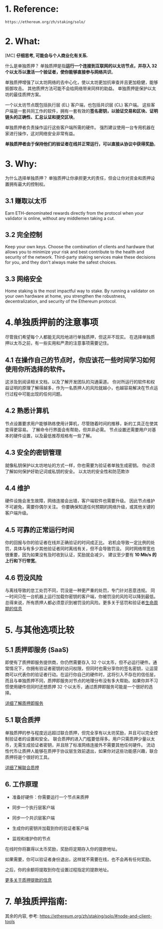 # 1. Reference:

    https://ethereum.org/zh/staking/solo/

# 2. What:

[MC] **仔细思考, 可能会与个人商业化有关系.**

什么是单独质押？
单独质押是指**运行一个连接到互联网的以太坊节点，并存入 32 个以太币以激活一个验证者，使你能够直接参与网络共识**。

单独质押增强了以太坊网络的去中心化，使以太坊更加抗审查并且更加稳健，能够抵御攻击。 
其他质押方法可能不会给网络带来同样的助益。 单独质押是保护以太坊的最佳质押方案。

一个以太坊节点既包括执行层 (EL) 客户端，也包括共识层 (CL) 客户端。 
这些客户端是一套共同工作的软件，拥有一套有效的**签名密钥，以验证交易和区块、证明链头的正确性、汇总认证和提交区块**。

单独质押者负责操作运行这些客户端所需的硬件。 
强烈建议使用一台专用机器在家进行操作，这对网络安全非常有益。

**单独质押者由于保持他们的验证者在线并正常运行，可以直接从协议中获得奖励**。


# 3. Why:

为什么选择单独质押？
单独质押让你承担更大的责任，但会让你对资金和质押设置拥有最大的控制权。

## 3.1 赚取以太币
Earn ETH-denominated rewards directly from the protocol when your validator is online, without any middlemen taking a cut.

## 3.2 完全控制
Keep your own keys. Choose the combination of clients and hardware that allows you to minimize your risk and best contribute to the health and security of the network. Third-party staking services make these decisions for you, and they don't always make the safest choices.

## 3.3 网络安全
Home staking is the most impactful way to stake. By running a validator on your own hardware at home, you strengthen the robustness, decentralization, and security of the Ethereum protocol.


# 4.单独质押前的注意事项

尽管我们希望每个人都能无风险地进行单独质押，但这并不现实。 在选择单独质押以太币之前，有一些实用和严肃的注意事项需要记住。

## 4.1 在操作自己的节点时，你应该花一些时间学习如何使用你所选择的软件。 
这涉及到阅读相关文档，以及了解开发团队的沟通渠道。
你对所运行的软件和权益证明的原理了解得越多，作为一名质押人的风险就越小，也越容易解决在节点运行过程中可能出现的任何问题。


## 4.2 熟悉计算机
节点设置要求用户能够熟练使用计算机，尽管随着时间的推移，新的工具正在使其变得更容易。 
了解命令行界面会有帮助，但并非必需。
节点设置还需要用户对基本的硬件设置，以及最低推荐规格有一些了解。

## 4.3 安全的密钥管理
就像私钥保护以太坊地址的方式一样，你也需要为验证者单独生成密钥。 
你必须了解如何保护好助记词或私钥的安全。 以太坊的安全性和防范欺诈

## 4.4 维护
硬件设施会发生故障，网络连接会出错，客户端软件也需要升级。 
因此节点维护不可避免，需要你偶尔关注。 
你要确保知道任何预期的网络升级，或其他关键的客户端升级。

## 4.5 可靠的正常运行时间
你的回报与你的验证者在线并正确验证的时间成正比。 
宕机会导致一定比例的处罚，具体与有多少其他验证者同时离线有关，但不会导致罚没。 
同时网络带宽也很重要，因为如果没有及时收到认证，奖励就会减少。 
建议至少要有 **10 Mb/s 的上行和下行带宽**。

## 4.6 罚没风险
与离线导致的怠工处罚不同，罚没是一种更严重的处罚，专门针对恶意违规。 
同一时间只在一台机器上运行加载你密钥的客户端，你被罚没的风险可以降到最低。 
总得来说，所有质押人都必须意识到被罚没的风险。更多关于惩罚和验证者[生命周期的信息](https://medium.com/prysmatic-labs/eth2-slashing-prevention-tips-f6faa5025f50/)


# 5. 与其他选项比较

## 5.1 质押即服务 (SaaS)
即使有了质押即服务提供商，你仍然需要存入 32 个以太币，但不必运行硬件。通常情况下，你拥有验证者密钥的访问权限，但同时也需分享你的签名密钥，让运营商可以代表你的验证者行动。在运行你自己的硬件时，这将引入不存在的信任层，而且与单独质押不同，质押即服务对节点的地理分布没有多大帮助。如果你并不习惯使用硬件但同时还想质押 32 个以太币，通过质押即服务可能是一个很好的选择。

[详细了解质押即服务](https://ethereum.org/zh/staking/saas/)

## 5.1 联合质押
单独质押的参与程度远远超过联合质押，但完全享有以太坊奖励，并且可以完全控制验证者的设置和安全。
联合质押的进入门槛要低得多。用户只需质押少量以太币，无需生成验证者密钥，并且除了标准网络连接外不需要其他任何硬件。
流动性代币让质押人能够在质押于协议层生效前退出，如果你对这些功能感兴趣，联合质押将是个很好的工具。

[详细了解联合质押](https://ethereum.org/zh/staking/pools/)


## 6. 工作原理

- 准备好硬件：你需要运行一个节点来质押
  
- 同步一个执行层客户端
  
- 同步一个共识层客户端
  
- 生成你的密钥并加载到你的验证者客户端
  
- 监视和维护你的节点


在线时你将赢得以太币奖励，奖励将定期存入你的提款地址。

如果需要，你可以验证者身份退出，这样就不需要在线，也不会再有任何奖励。 

之后，你的余额将提取到你在设置过程指定的提款地址。

[更多关于质押提款的信息](https://ethereum.org/zh/staking/withdrawals/)


# 7. 单独质押指南:

其余的内容, 参考: https://ethereum.org/zh/staking/solo/#node-and-client-tools




